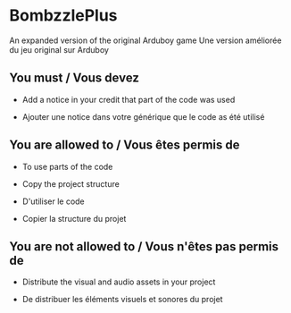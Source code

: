 # BombzzlePlus
An expanded version of the original Arduboy game
Une version améliorée du jeu original sur Arduboy

## You must / Vous devez
- Add a notice in your credit that part of the code was used

- Ajouter une notice dans votre générique que le code as été utilisé

## You are allowed to / Vous êtes permis de
- To use parts of the code
- Copy the project structure

- D'utiliser le code
- Copier la structure du projet

## You are not allowed to / Vous n'êtes pas permis de
- Distribute the visual and audio assets in your project

- De distribuer les éléments visuels et sonores du projet
